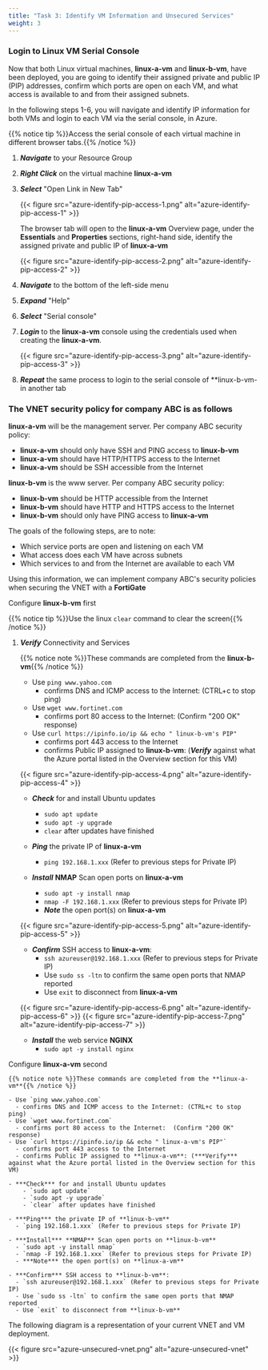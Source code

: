 ```yaml
---
title: "Task 3: Identify VM Information and Unsecured Services"
weight: 3
---
```


### Login to Linux VM Serial Console

Now that both Linux virtual machines, **linux-a-vm** and **linux-b-vm**, have been deployed, you are going to identify their assigned private and public IP (PIP) addresses, confirm which ports are open on each VM, and what access is available to and from their assigned subnets.

In the following steps 1-6, you will navigate and identify IP information for both VMs and login to each VM via the serial console, in Azure.

{{% notice tip %}}Access the serial console of each virtual machine in different browser tabs.{{% /notice %}}

1. ***Navigate*** to your Resource Group
1. ***Right Click*** on the virtual machine **linux-a-vm**
1. ***Select*** "Open Link in New Tab"

    {{< figure src="azure-identify-pip-access-1.png" alt="azure-identify-pip-access-1" >}}

    The browser tab will open to the **linux-a-vm** Overview page, under the **Essentials** and **Properties** sections, right-hand side, identify the assigned private and public IP of **linux-a-vm**

    {{< figure src="azure-identify-pip-access-2.png" alt="azure-identify-pip-access-2" >}}

1. ***Navigate*** to the bottom of the left-side menu

1. ***Expand*** "Help"

1. ***Select*** "Serial console"

1. ***Login*** to the **linux-a-vm** console using the credentials used when creating the **linux-a-vm**.

    {{< figure src="azure-identify-pip-access-3.png" alt="azure-identify-pip-access-3" >}}

1. ***Repeat*** the same process to login to the serial console of **linux-b-vm-in another tab

### The VNET security policy for company ABC is as follows

**linux-a-vm** will be the management server. Per company ABC security policy:

- **linux-a-vm** should only have SSH and PING access to **linux-b-vm**
- **linux-a-vm** should have HTTP/HTTPS access to the Internet
- **linux-a-vm** should be SSH accessible from the Internet

**linux-b-vm** is the www server.  Per company ABC security policy:

- **linux-b-vm** should be HTTP accessible from the Internet
- **linux-b-vm** should have HTTP and HTTPS access to the Internet
- **linux-b-vm** should only have PING access to **linux-a-vm**

The goals of the following steps, are to note:

- Which service ports are open and listening on each VM
- What access does each VM have across subnets
- Which services to and from the Internet are available to each VM  

Using this information, we can implement company ABC's security policies when securing the VNET with a **FortiGate**

Configure **linux-b-vm** first

{{% notice tip %}}Use the linux `clear` command to clear the screen{{% /notice %}}

1. ***Verify*** Connectivity and Services

    {{% notice note %}}These commands are completed from the **linux-b-vm**{{% /notice %}}

    - Use `ping www.yahoo.com`
      - confirms DNS and ICMP access to the Internet: (CTRL+c to stop ping)
    - Use `wget www.fortinet.com`
      - confirms port 80 access to the Internet:  (Confirm "200 OK" response)
    - Use `curl https://ipinfo.io/ip && echo " linux-b-vm's PIP"`
      - confirms port 443 access to the Internet
      - confirms Public IP assigned to **linux-b-vm**: (***Verify*** against what the Azure portal listed in the Overview section for this VM)

    {{< figure src="azure-identify-pip-access-4.png" alt="azure-identify-pip-access-4" >}}

    - ***Check*** for and install Ubuntu updates
        - `sudo apt update`
        - `sudo apt -y upgrade`
        - `clear` after updates have finished

    - ***Ping*** the private IP of **linux-a-vm**
      - `ping 192.168.1.xxx` (Refer to previous steps for Private IP)

    - ***Install*** **NMAP** Scan open ports on **linux-a-vm**
      - `sudo apt -y install nmap`
      - `nmap -F 192.168.1.xxx` (Refer to previous steps for Private IP)
      - ***Note*** the open port(s) on **linux-a-vm**

    {{< figure src="azure-identify-pip-access-5.png" alt="azure-identify-pip-access-5" >}}

    - ***Confirm*** SSH access to **linux-a-vm**:
      - `ssh azureuser@192.168.1.xxx` (Refer to previous steps for Private IP)
      - Use `sudo ss -ltn` to confirm the same open ports that NMAP reported
      - Use `exit` to disconnect from **linux-a-vm**

    {{< figure src="azure-identify-pip-access-6.png" alt="azure-identify-pip-access-6" >}}
    {{< figure src="azure-identify-pip-access-7.png" alt="azure-identify-pip-access-7" >}}

    - ***Install*** the web service **NGINX**
      - `sudo apt -y install nginx`

Configure **linux-a-vm** second

    {{% notice note %}}These commands are completed from the **linux-a-vm**{{% /notice %}}

    - Use `ping www.yahoo.com`
      - confirms DNS and ICMP access to the Internet: (CTRL+c to stop ping)
    - Use `wget www.fortinet.com`
      - confirms port 80 access to the Internet:  (Confirm "200 OK" response)
    - Use `curl https://ipinfo.io/ip && echo " linux-a-vm's PIP"`
      - confirms port 443 access to the Internet
      - confirms Public IP assigned to **linux-a-vm**: (***Verify*** against what the Azure portal listed in the Overview section for this VM)

    - ***Check*** for and install Ubuntu updates
        - `sudo apt update`
        - `sudo apt -y upgrade`
        - `clear` after updates have finished

    - ***Ping*** the private IP of **linux-b-vm**
      - `ping 192.168.1.xxx` (Refer to previous steps for Private IP)

    - ***Install*** **NMAP** Scan open ports on **linux-b-vm**
      - `sudo apt -y install nmap`
      - `nmap -F 192.168.1.xxx` (Refer to previous steps for Private IP)
      - ***Note*** the open port(s) on **linux-a-vm**

    - ***Confirm*** SSH access to **linux-b-vm**:
      - `ssh azureuser@192.168.1.xxx` (Refer to previous steps for Private IP)
      - Use `sudo ss -ltn` to confirm the same open ports that NMAP reported
      - Use `exit` to disconnect from **linux-b-vm**

The following diagram is a representation of your current VNET and VM deployment.

{{< figure src="azure-unsecured-vnet.png" alt="azure-unsecured-vnet" >}}
